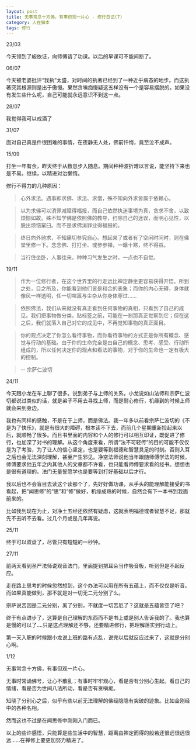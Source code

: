 ```yaml
---
layout: post
title: 无事常念十方佛，有事但观一片心 - 修行日记(7)
category: 人在猫本
tags: 修行
---
```

23/03

今天领到了皈依证，向师傅请了功课。以后的早课可不能间断了。

06/07

今天被老婆批评“我执”太盛，对时间的执著已经到了一种近乎病态的地步。而这执著究其根源则是出于傲慢。果然贪嗔痴慢疑这五样没有一个是容易摆脱的。如果没有发生些什么呢，自己可能就永远意识不到这一点。

28/07

我觉得我可以戒酒了

31/07

面对自己真是件很困难的事情，在夜静无人处，佛前忏悔，竟至泣不成声。

15/09

打坐一年有余，昨天终于从数息步入随息。期间种种波折难以言说，能坚持下来也是不易。继续，以精进对治懒惰。

修行不得力的几种原因：

>心外求法。遇事即求佛、求法、求僧，殊不知向外求皆属于依赖心。

>以为求佛可以消罪减障得福报，而自己依然执迷事境为真，贪求不舍，以致烦恼如故。殊不知学佛是依照佛的教导，扫除自己的迷误，而明心见性，以脱出烦恼窠臼。而不是求佛消罪业得福报的。

>终日向外驰求，不知痛切参究自心。想起来了或者有了空闲时间时，则在佛堂里修一下。念念佛、打打坐、或参参禅，一曝十寒，终不得益。

>当行住坐卧，人事往来，种种习气发生之时，一点也不自觉。

19/11

>作为一位修行者，在这个世界里的行走远比禅定静坐更容易获得开悟。所到之处，目之所及，你能看到他们皆是和合的表象；而你的内心无碍，身体就像风一样透明，任一切喧嚣与尘杂从你身体穿过……

>依照佛法，我们从来就没有真正看到任何事物的真相，只看到了自己的成见。我们把事物做分类，贴标签之前，可能在一剎那真正觉察到它；但在这之后，我们就落入自己对它的成见中，不再觉知事物的真正面目。

>你的观点决定了你怎么看待事物，而你看待事物的方式正是你所有概念、感觉与行动的基础。由于你的生命完全是由自己的概念、思考、感受、行动所组成的，所以任何决定你的观点和看法的事物，对于你的生命也一定有极大的控制。

>-- 宗萨仁波切

24/11

今天跟小龙在车上聊了很多。说到弟子与上师的关系，小龙说如山法师和宗萨仁波切都说过类似的话，就是弟子不用去寻找上师，而是耐心修行，机缘到的时候上师就会来到身边。

我也有同样的感触，不是在于上师，而是佛法。我一年多以前看宗萨仁波切的《不是为了快乐》，就是有很大的障碍，根本读不下去，而前几个星期重新捡起来以后，就顺畅了很多。而且书里面的内容和个人的修行可以相互印证，既促进了修行，也加深了对书的理解。从这个角度来看，所谓“法不可轻传”的目的可能不仅仅是为了考验，为了让人的信心坚定，也是要等到福德和智慧具足的时刻。否则入耳之后也会无法深刻理解，甚至产生邪见。净空法师说他当年跟随师傅学法的时候，师傅要求他五年之内其他人的文章都不许看，也只能看师傅要求看的经书。想想也是很有道理的。法门无量誓愿学也是要等到打好基础以后才行。

我以后也不会盲目去读这个读那个了，先好好做功课，从手头的能理解能接受的书看起，把“闻思修”的“思”和“修”做好，机缘成熟的时候，自然会有下一本书到我面前来的。

比如我到现在为止，对净土五经还依然有疑虑，这就表明福德或者智慧不足，那就先不去听不去看。过几个月或是几年再说。

25/11

终于可以双盘了，尽管只有短短的一秒钟。

27/11

前两天看到圣严法师说观音法门，里面提到把耳朵当作吸音板，听到但是不起反应。

走在路上思考的时候忽然想到，这个办法可以用在所有五蕴上，而不仅仅是听音。而如果真能做到，那不就是对一切无二元分别了么。

宗萨说苦因是二元分别，离了分别，不就度一切苦厄了？这就是五蕴皆空了吧？

终于有点进步了，这算是自己理解的东西而不是书上或是别人告诉我的了。我也算是慢的可以了....只是这点理解还不够，还要精进修行，把理解落实到行动上。

第一天入职的时候跟小龙说上班的路有点乱，说完以后就反应过来了，这就是分别心啊。

1/12

无事常念十方佛，有事但观一片心。

无事时常诵佛号，让心不散乱；有事时牢牢观心，看是否有分别心生起。看自己的情绪，看是否为世间八法所动，看是否有贪嗔痴。

知晓了分别心之后，似乎有些以前无法理解的佛经隐隐有突破的迹象。比如金刚经中的各种名相。

然而这也不过是在闻思修中刚刚入门而已。

以上的些许感悟，只能算是些生活中的智慧，距离由禅定而得的般若还很远很远很远……在禅修上要更加努力精进了。
